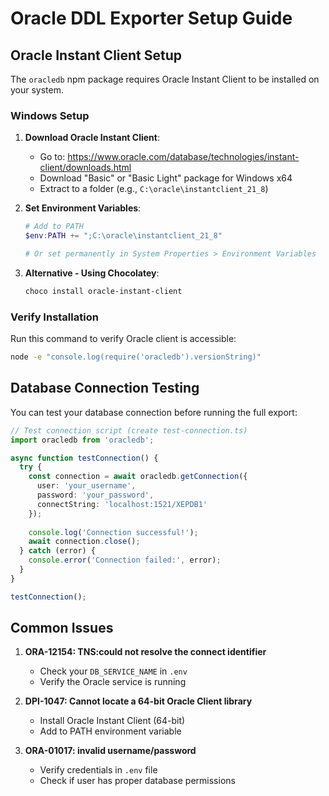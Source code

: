 # Oracle DDL Exporter Setup Guide

## Oracle Instant Client Setup

The `oracledb` npm package requires Oracle Instant Client to be installed on your system.

### Windows Setup

1. **Download Oracle Instant Client**:
   - Go to: https://www.oracle.com/database/technologies/instant-client/downloads.html
   - Download "Basic" or "Basic Light" package for Windows x64
   - Extract to a folder (e.g., `C:\oracle\instantclient_21_8`)

2. **Set Environment Variables**:
   ```powershell
   # Add to PATH
   $env:PATH += ";C:\oracle\instantclient_21_8"
   
   # Or set permanently in System Properties > Environment Variables
   ```

3. **Alternative - Using Chocolatey**:
   ```powershell
   choco install oracle-instant-client
   ```

### Verify Installation

Run this command to verify Oracle client is accessible:
```bash
node -e "console.log(require('oracledb').versionString)"
```

## Database Connection Testing

You can test your database connection before running the full export:

```typescript
// Test connection script (create test-connection.ts)
import oracledb from 'oracledb';

async function testConnection() {
  try {
    const connection = await oracledb.getConnection({
      user: 'your_username',
      password: 'your_password',
      connectString: 'localhost:1521/XEPDB1'
    });
    
    console.log('Connection successful!');
    await connection.close();
  } catch (error) {
    console.error('Connection failed:', error);
  }
}

testConnection();
```

## Common Issues

1. **ORA-12154: TNS:could not resolve the connect identifier**
   - Check your `DB_SERVICE_NAME` in `.env`
   - Verify the Oracle service is running

2. **DPI-1047: Cannot locate a 64-bit Oracle Client library**
   - Install Oracle Instant Client (64-bit)
   - Add to PATH environment variable

3. **ORA-01017: invalid username/password**
   - Verify credentials in `.env` file
   - Check if user has proper database permissions
